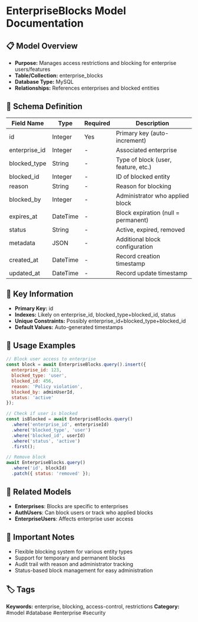 # EnterpriseBlocks Model Documentation

## 📋 Model Overview
- **Purpose:** Manages access restrictions and blocking for enterprise users/features
- **Table/Collection:** enterprise_blocks
- **Database Type:** MySQL
- **Relationships:** References enterprises and blocked entities

## 🔧 Schema Definition
| **Field Name** | **Type** | **Required** | **Description** |
|----------------|----------|--------------|------------------|
| id | Integer | Yes | Primary key (auto-increment) |
| enterprise_id | Integer | - | Associated enterprise |
| blocked_type | String | - | Type of block (user, feature, etc.) |
| blocked_id | Integer | - | ID of blocked entity |
| reason | String | - | Reason for blocking |
| blocked_by | Integer | - | Administrator who applied block |
| expires_at | DateTime | - | Block expiration (null = permanent) |
| status | String | - | Active, expired, removed |
| metadata | JSON | - | Additional block configuration |
| created_at | DateTime | - | Record creation timestamp |
| updated_at | DateTime | - | Record update timestamp |

## 🔑 Key Information
- **Primary Key:** id
- **Indexes:** Likely on enterprise_id, blocked_type+blocked_id, status
- **Unique Constraints:** Possibly enterprise_id+blocked_type+blocked_id
- **Default Values:** Auto-generated timestamps

## 📝 Usage Examples
```javascript
// Block user access to enterprise
const block = await EnterpriseBlocks.query().insert({
  enterprise_id: 123,
  blocked_type: 'user',
  blocked_id: 456,
  reason: 'Policy violation',
  blocked_by: adminUserId,
  status: 'active'
});

// Check if user is blocked
const isBlocked = await EnterpriseBlocks.query()
  .where('enterprise_id', enterpriseId)
  .where('blocked_type', 'user')
  .where('blocked_id', userId)
  .where('status', 'active')
  .first();

// Remove block
await EnterpriseBlocks.query()
  .where('id', blockId)
  .patch({ status: 'removed' });
```

## 🔗 Related Models
- **Enterprises**: Blocks are specific to enterprises
- **AuthUsers**: Can block users or track who applied blocks
- **EnterpriseUsers**: Affects enterprise user access

## 📌 Important Notes
- Flexible blocking system for various entity types
- Support for temporary and permanent blocks
- Audit trail with reason and administrator tracking
- Status-based block management for easy administration

## 🏷️ Tags
**Keywords:** enterprise, blocking, access-control, restrictions
**Category:** #model #database #enterprise #security